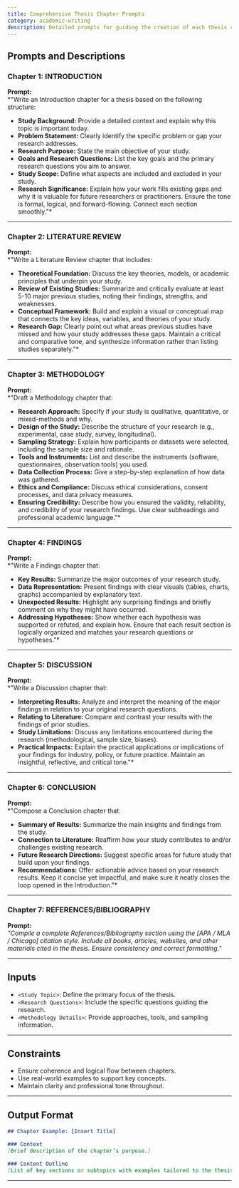 ```yaml
---
title: Comprehensive Thesis Chapter Prompts
category: academic-writing  
description: Detailed prompts for guiding the creation of each thesis chapter, from introduction to references.
---
```


## Prompts and Descriptions

### **Chapter 1: INTRODUCTION**  
**Prompt:**  
*"Write an Introduction chapter for a thesis based on the following structure:
- **Study Background:** Provide a detailed context and explain why this topic is important today.
- **Problem Statement:** Clearly identify the specific problem or gap your research addresses.
- **Research Purpose:** State the main objective of your study.
- **Goals and Research Questions:** List the key goals and the primary research questions you aim to answer.
- **Study Scope:** Define what aspects are included and excluded in your study.
- **Research Significance:** Explain how your work fills existing gaps and why it is valuable for future researchers or practitioners.
Ensure the tone is formal, logical, and forward-flowing. Connect each section smoothly."*

---

### **Chapter 2: LITERATURE REVIEW**  
**Prompt:**  
*"Write a Literature Review chapter that includes:
- **Theoretical Foundation:** Discuss the key theories, models, or academic principles that underpin your study.
- **Review of Existing Studies:** Summarize and critically evaluate at least 5-10 major previous studies, noting their findings, strengths, and weaknesses.
- **Conceptual Framework:** Build and explain a visual or conceptual map that connects the key ideas, variables, and theories of your study.
- **Research Gap:** Clearly point out what areas previous studies have missed and how your study addresses these gaps.
Maintain a critical and comparative tone, and synthesize information rather than listing studies separately."*

---

### **Chapter 3: METHODOLOGY**  
**Prompt:**  
*"Draft a Methodology chapter that:
- **Research Approach:** Specify if your study is qualitative, quantitative, or mixed-methods and why.
- **Design of the Study:** Describe the structure of your research (e.g., experimental, case study, survey, longitudinal).
- **Sampling Strategy:** Explain how participants or datasets were selected, including the sample size and rationale.
- **Tools and Instruments:** List and describe the instruments (software, questionnaires, observation tools) you used.
- **Data Collection Process:** Give a step-by-step explanation of how data was gathered.
- **Ethics and Compliance:** Discuss ethical considerations, consent processes, and data privacy measures.
- **Ensuring Credibility:** Describe how you ensured the validity, reliability, and credibility of your research findings.
Use clear subheadings and professional academic language."*

---

### **Chapter 4: FINDINGS**  
**Prompt:**  
*"Write a Findings chapter that:
- **Key Results:** Summarize the major outcomes of your research study.
- **Data Representation:** Present findings with clear visuals (tables, charts, graphs) accompanied by explanatory text.
- **Unexpected Results:** Highlight any surprising findings and briefly comment on why they might have occurred.
- **Addressing Hypotheses:** Show whether each hypothesis was supported or refuted, and explain how.
Ensure that each result section is logically organized and matches your research questions or hypotheses."*

---

### **Chapter 5: DISCUSSION**  
**Prompt:**  
*"Write a Discussion chapter that:
- **Interpreting Results:** Analyze and interpret the meaning of the major findings in relation to your original research questions.
- **Relating to Literature:** Compare and contrast your results with the findings of prior studies.
- **Study Limitations:** Discuss any limitations encountered during the research (methodological, sample size, biases).
- **Practical Impacts:** Explain the practical applications or implications of your findings for industry, policy, or future practice.
Maintain an insightful, reflective, and critical tone."*

---

### **Chapter 6: CONCLUSION**  
**Prompt:**  
*"Compose a Conclusion chapter that:
- **Summary of Results:** Summarize the main insights and findings from the study.
- **Connection to Literature:** Reaffirm how your study contributes to and/or challenges existing research.
- **Future Research Directions:** Suggest specific areas for future study that build upon your findings.
- **Recommendations:** Offer actionable advice based on your research results.
Keep it concise yet impactful, and make sure it neatly closes the loop opened in the Introduction."*

---

### **Chapter 7: REFERENCES/BIBLIOGRAPHY**  
**Prompt:**  
*"Compile a complete References/Bibliography section using the [APA / MLA / Chicago] citation style. Include all books, articles, websites, and other materials cited in the thesis. Ensure consistency and correct formatting."*

---

## Inputs

- `<Study Topic>`: Define the primary focus of the thesis.  
- `<Research Questions>`: Include the specific questions guiding the research.  
- `<Methodology Details>`: Provide approaches, tools, and sampling information.

---

## Constraints

- Ensure coherence and logical flow between chapters.  
- Use real-world examples to support key concepts.  
- Maintain clarity and professional tone throughout.

---

## Output Format

```markdown
## Chapter Example: [Insert Title]

### Context
[Brief description of the chapter’s purpose.]

### Content Outline
[List of key sections or subtopics with examples tailored to the thesis.]
```

---
